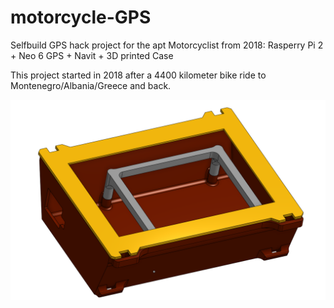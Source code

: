# motorcycle-GPS
Selfbuild GPS hack project for the apt Motorcyclist from 2018: Rasperry Pi 2 + Neo 6 GPS + Navit + 3D printed Case

This project started in 2018 after a 4400 kilometer bike ride to Montenegro/Albania/Greece and back.

![GPS Winkelbau Case for Raspberry Pi 2](Winkelbau_2018.png)
